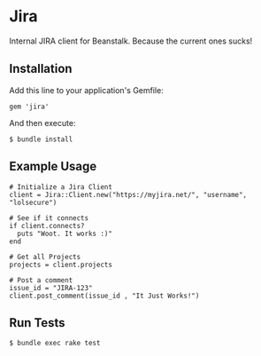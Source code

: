 # Jira

Internal JIRA client for Beanstalk. Because the current ones sucks!

## Installation

Add this line to your application's Gemfile:

    gem 'jira'

And then execute:

    $ bundle install

## Example Usage

    # Initialize a Jira Client
    client = Jira::Client.new("https://myjira.net/", "username", "lolsecure")

    # See if it connects
    if client.connects?
      puts "Woot. It works :)"
    end

    # Get all Projects
    projects = client.projects

    # Post a comment
    issue_id = "JIRA-123"
    client.post_comment(issue_id , "It Just Works!")

## Run Tests

    $ bundle exec rake test
